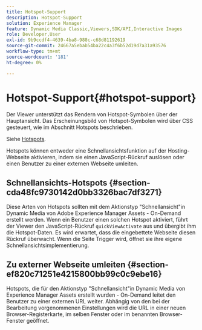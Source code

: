 ```yaml
---
title: Hotspot-Support
description: Hotspot-Support
solution: Experience Manager
feature: Dynamic Media Classic,Viewers,SDK/API,Interactive Images
role: Developer,User
exl-id: 9b9ccdf4-4639-4ba8-988c-c68d81192619
source-git-commit: 24667a5ebab54ba22c4a3f6b52d19d7a31a93576
workflow-type: tm+mt
source-wordcount: '181'
ht-degree: 0%

---
```


# Hotspot-Support{#hotspot-support}

Der Viewer unterstützt das Rendern von Hotspot-Symbolen über der Hauptansicht. Das Erscheinungsbild von Hotspot-Symbolen wird über CSS gesteuert, wie im Abschnitt Hotspots beschrieben.

Siehe [Hotspots](../../c-html5-aem-asset-viewers/c-html5-aem-interactive-images/c-html5-aem-interactive-image-customizingviewer/r-html5-aem-int-image-customize-hotspots.md#reference-2ac3cc414ef2467390bf53145f1d8d74).

Hotspots können entweder eine Schnellansichtsfunktion auf der Hosting-Webseite aktivieren, indem sie einen JavaScript-Rückruf auslösen oder einen Benutzer zu einer externen Webseite umleiten.

## Schnellansichts-Hotspots {#section-cda48fc9730142d0bb3326bac7df3271}

Diese Arten von Hotspots sollten mit dem Aktionstyp &quot;Schnellansicht&quot;in Dynamic Media von Adobe Experience Manager Assets - On-Demand erstellt werden. Wenn ein Benutzer einen solchen Hotspot aktiviert, führt der Viewer den JavaScript-Rückruf `quickViewActivate` aus und übergibt ihm die Hotspot-Daten. Es wird erwartet, dass die eingebettete Webseite diesen Rückruf überwacht. Wenn die Seite Trigger wird, öffnet sie ihre eigene Schnellansichtsimplementierung.

## Zu externer Webseite umleiten {#section-ef820c71251e4215800bb99c0c9ebe16}

Hotspots, die für den Aktionstyp &quot;Schnellansicht&quot;in Dynamic Media von Experience Manager Assets erstellt wurden - On-Demand leitet den Benutzer zu einer externen URL weiter. Abhängig von den bei der Bearbeitung vorgenommenen Einstellungen wird die URL in einer neuen Browser-Registerkarte, im selben Fenster oder im benannten Browser-Fenster geöffnet.
